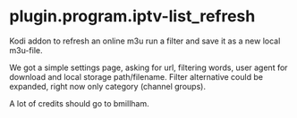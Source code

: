 # plugin.program.iptv-list_refresh
Kodi addon to refresh an online m3u run a filter and save it as a new local m3u-file.

We got a simple settings page, asking for url, filtering words, user agent for download and local storage path/filename.
Filter alternative could be expanded, right now only category (channel groups).

A lot of credits should go to bmillham.
